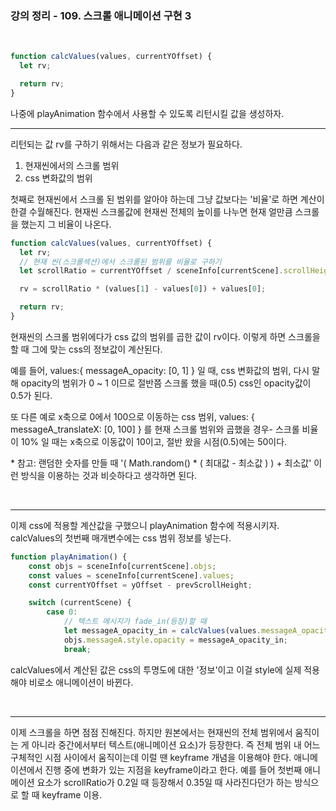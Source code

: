 ### 강의 정리 - 109. 스크롤 애니메이션 구현 3

<br />

```javascript
function calcValues(values, currentYOffset) {
  let rv;

  return rv;
}
```

나중에 playAnimation 함수에서 사용할 수 있도록 리턴시킬 값을 생성하자.
<br />

---

리턴되는 값 rv를 구하기 위해서는 다음과 같은 정보가 필요하다.

1. 현재씬에서의 스크롤 범위
2. css 변화값의 범위

첫째로 현재씬에서 스크롤 된 범위를 알아야 하는데 그냥 값보다는 '비율'로 하면 계산이 한결 수월해진다. 현재씬 스크롤값에 현재씬 전체의 높이를 나누면 현재 얼만큼 스크롤을 했는지 그 비율이 나온다.

```javascript
function calcValues(values, currentYOffset) {
  let rv;
  // 현재 씬(스크롤섹션)에서 스크롤된 범위를 비율로 구하기
  let scrollRatio = currentYOffset / sceneInfo[currentScene].scrollHeight;

  rv = scrollRatio * (values[1] - values[0]) + values[0];

  return rv;
}
```

현재씬의 스크롤 범위에다가 css 값의 범위를 곱한 값이 rv이다. 이렇게 하면 스크롤을 할 때 그에 맞는 css의 정보값이 계산된다.

예를 들어, values:{ messageA_opacity: [0, 1] } 일 때, css 변화값의 범위, 다시 말해 opacity의 범위가 0 ~ 1 이므로 절반쯤 스크롤 했을 때(0.5) css인 opacity값이 0.5가 된다.

또 다른 예로 x축으로 0에서 100으로 이동하는 css 범위, values: { messageA_translateX: [0, 100] } 를 현재 스크롤 범위와 곱했을 경우- 스크롤 비율이 10% 일 때는 x축으로 이동값이 10이고, 절반 왔을 시점(0.5)에는 50이다.

\* 참고:
랜덤한 숫자를 만들 때 '( Math.random() \* ( 최대값 - 최소값 ) ) + 최소값' 이런 방식을 이용하는 것과 비슷하다고 생각하면 된다.

<br />

---

이제 css에 적용할 계산값을 구했으니 playAnimation 함수에 적용시키자. calcValues의 첫번째 매개변수에는 css 범위 정보를 넣는다.

```javascript
function playAnimation() {
    const objs = sceneInfo[currentScene].objs;
    const values = sceneInfo[currentScene].values;
    const currentYOffset = yOffset - prevScrollHeight;

    switch (currentScene) {
        case 0:
            // 텍스트 메시지가 fade_in(등장)할 때
            let messageA_opacity_in = calcValues(values.messageA_opacity, currentYOffset);
            objs.messageA.style.opacity = messageA_opacity_in;
            break;
```

calcValues에서 계산된 값은 css의 투명도에 대한 '정보'이고 이걸 style에 실제 적용해야 비로소 애니메이션이 바뀐다.

<br />

---

이제 스크롤을 하면 점점 진해진다. 하지만 원본에서는 현재씬의 전체 범위에서 움직이는 게 아니라 중간에서부터 텍스트(애니메이션 요소)가 등장한다. 즉 전체 범위 내 어느 구체적인 시점 사이에서 움직이는데 이럴 땐 keyframe 개념을 이용해야 한다. 애니메이션에서 진행 중에 변화가 있는 지점을 keyframe이라고 한다. 예를 들어 첫번째 애니메이션 요소가 scrollRatio가 0.2일 때 등장해서 0.35일 때 사라진다던가 하는 방식으로 할 때 keyframe 이용.
